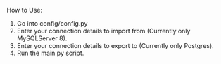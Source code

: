 How to Use:
1) Go into config/config.py
2) Enter your connection details to import from (Currently only MySQLServer 8).
3) Enter your connection details to export to (Currently only Postgres).
4) Run the main.py script.

